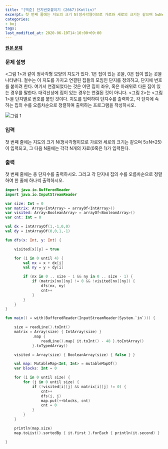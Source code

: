 ```yaml
---
title: "[백준] 단지번호붙이기 (2667)(Kotlin)"
excerpt: 첫 번째 줄에는 지도의 크기 N(정사각형이므로 가로와 세로의 크기는 같으며 5≤N≤25)이 입력되고, 그 다음 N줄에는 각각 N개의 자료(0혹은 1)가 입력된다.
categories:
- boj
tags:
last_modified_at: 2020-06-10T14:10:00+09:00
---
```


**[원본 문제](https://www.acmicpc.net/problem/2667)**

### 문제 설명

<그림 1>과 같이 정사각형 모양의 지도가 있다. 1은 집이 있는 곳을, 0은 집이 없는 곳을 나타낸다. 철수는 이 지도를 가지고 연결된 집들의 모임인 단지를 정의하고, 단지에 번호를 붙이려 한다. 여기서 연결되었다는 것은 어떤 집이 좌우, 혹은 아래위로 다른 집이 있는 경우를 말한다. 대각선상에 집이 있는 경우는 연결된 것이 아니다. <그림 2>는 <그림 1>을 단지별로 번호를 붙인 것이다. 지도를 입력하여 단지수를 출력하고, 각 단지에 속하는 집의 수를 오름차순으로 정렬하여 출력하는 프로그램을 작성하시오.

![그림 1](https://www.acmicpc.net/upload/images/ITVH9w1Gf6eCRdThfkegBUSOKd.png)


### 입력

첫 번째 줄에는 지도의 크기 N(정사각형이므로 가로와 세로의 크기는 같으며 5≤N≤25)이 입력되고, 그 다음 N줄에는 각각 N개의 자료(0혹은 1)가 입력된다.


### 출력

첫 번째 줄에는 총 단지수를 출력하시오. 그리고 각 단지내 집의 수를 오름차순으로 정렬하여 한 줄에 하나씩 출력하시오.


```kotlin
import java.io.BufferedReader
import java.io.InputStreamReader

var size: Int = 0
var matrix: Array<IntArray> = arrayOf<IntArray>()
var visited: Array<BooleanArray> = arrayOf<BooleanArray>()
var cnt: Int = 0

val dx = intArrayOf(1,-1,0,0)
val dy = intArrayOf(0,0,1,-1)

fun dfs(x: Int, y: Int) {

    visited[x][y] = true

    for (i in 0 until 4) {
        val nx = x + dx[i]
        val ny = y + dy[i]

        if (nx in 0 .. size - 1 && ny in 0 .. size - 1) {
            if (matrix[nx][ny] != 0 && !visited[nx][ny]) {
                dfs(nx, ny)
                cnt++
            }
        }
    }
}

fun main() = with(BufferedReader(InputStreamReader(System.`in`))) {

    size = readLine().toInt()
    matrix = Array(size) { IntArray(size) }
            .map {
                readLine().map{ it.toInt() - 48 }.toIntArray()
            }.toTypedArray()

    visited = Array(size) { BooleanArray(size) { false } }

    val map: MutableMap<Int, Int> = mutableMapOf()
    var blocks: Int = 0

    for (i in 0 until size) {
        for (j in 0 until size) {
            if (!visited[i][j] && matrix[i][j] != 0) {
                cnt++
                dfs(i, j)
                map.put(++blocks, cnt)
                cnt = 0
            }
        }
    }

    println(map.size)
    map.toList().sortedBy { it.first }.forEach { println(it.second) }

}
```
